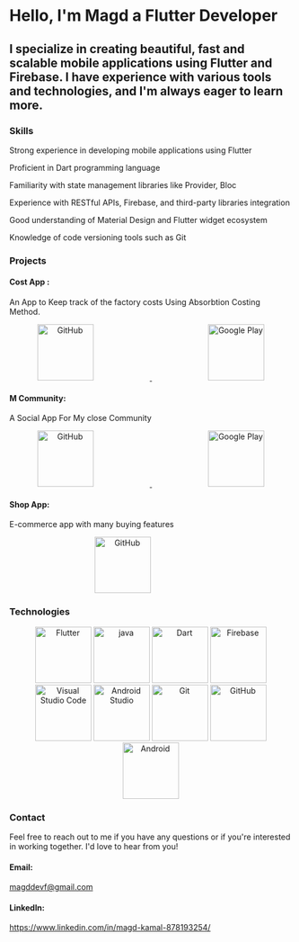 # Hello, I'm Magd a Flutter Developer

## I specialize in creating beautiful, fast and scalable mobile applications using Flutter and Firebase. I have experience with various tools and technologies, and I'm always eager to learn more.



### Skills

Strong experience in developing mobile applications using Flutter

Proficient in Dart programming language

Familiarity with state management libraries like Provider, Bloc

Experience with RESTful APIs, Firebase, and third-party libraries integration

Good understanding of Material Design and Flutter widget ecosystem

Knowledge of code versioning tools such as Git





### Projects


#### Cost App : 


An App to Keep track of the factory costs Using Absorbtion Costing Method.

<div align="center">
    <a href="https://github.com/MagdKamaldev/cost_app">
        <img height="100" style="margin-right: 100px;" src="https://user-images.githubusercontent.com/25181517/192108374-8da61ba1-99ec-41d7-80b8-fb2f7c0a4948.png" alt="GitHub" title="GitHub" />
    </a>
    <a href="https://play.google.com/store/apps/details?id=com.zakymagd.appcost">
        <img height="100" style="margin-left: 100px;" src="https://play.google.com/intl/en_us/badges/static/images/badges/en_badge_web_generic.png" alt="Google Play" title="Google Play" />
    </a>
</div>







#### M Community:

A Social App For My close Community


<div align="center">
    <a href="https://github.com/MagdKamaldev/social_app">
        <img height="100" style="margin-right: 100px;" src="https://user-images.githubusercontent.com/25181517/192108374-8da61ba1-99ec-41d7-80b8-fb2f7c0a4948.png" alt="GitHub" title="GitHub" />
    </a>
    <a href="https://play.google.com/store/apps/details?id=com.magd.mcommunity">
        <img height="100" style="margin-left: 100px;" src="https://play.google.com/intl/en_us/badges/static/images/badges/en_badge_web_generic.png" alt="Google Play" title="Google Play" />
    </a>
</div>


#### Shop App: 

E-commerce app with many buying features  

<div align="center">
    <a href="https://github.com/MagdKamaldev/shop_app">
        <img height="100" style="margin-right: 100px;" src="https://user-images.githubusercontent.com/25181517/192108374-8da61ba1-99ec-41d7-80b8-fb2f7c0a4948.png" alt="GitHub" title="GitHub" />
    </a>
</div>

### Technologies


<div align="center">
	<a href="https://flutter.dev/"><img height="100" src="https://user-images.githubusercontent.com/25181517/186150365-da1eccce-6201-487c-8649-45e9e99435fd.png" alt="Flutter" title="Flutter" /></a>
	<a href="https://www.java.com/en/"><img height="100" src="https://img.icons8.com/color/48/java-coffee-cup-logo--v1.png" alt="java" title="java" /></a>
	<a href="https://dart.dev/"><img height="100" src="https://user-images.githubusercontent.com/25181517/186150304-1568ffdf-4c62-4bdc-9cf1-8d8efcea7c5b.png" alt="Dart" title="Dart" /></a>
	<a href="https://firebase.google.com/"><img height="100" src="https://user-images.githubusercontent.com/25181517/189716855-2c69ca7a-5149-4647-936d-780610911353.png" alt="Firebase" title="Firebase" /></a>
	<a href="https://code.visualstudio.com/"><img height="100" src="https://user-images.githubusercontent.com/25181517/192108891-d86b6220-e232-423a-bf5f-90903e6887c3.png" alt="Visual Studio Code" title="Visual Studio Code" /></a>
	<a href="https://developer.android.com/studio"><img height="100" src="https://user-images.githubusercontent.com/25181517/192108895-20dc3343-43e3-4a54-a90e-13a4abbc57b9.png" alt="Android Studio" title="Android Studio" /></a>
	<a href="https://git-scm.com/"><img height="100" src="https://user-images.githubusercontent.com/25181517/192108372-f71d70ac-7ae6-4c0d-8395-51d8870c2ef0.png" alt="Git" title="Git" /></a>
	<a href="https://github.com/"><img height="100" src="https://user-images.githubusercontent.com/25181517/192108374-8da61ba1-99ec-41d7-80b8-fb2f7c0a4948.png" alt="GitHub" title="GitHub" /></a>
	<a href="https://www.android.com/"><img height="100" src="https://user-images.githubusercontent.com/25181517/117269608-b7dcfb80-ae58-11eb-8e66-6cc8753553f0.png" alt="Android" title="Android" /></a>
</div>



### Contact

Feel free to reach out to me if you have any questions or if you're interested in working together. I'd love to hear from you!


#### Email: 
magddevf@gmail.com

#### LinkedIn: 
https://www.linkedin.com/in/magd-kamal-878193254/
